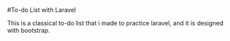 #To-do List with Laravel

This is a classical to-do list that i made to practice laravel, and it is designed with bootstrap.
